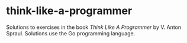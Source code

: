 # think-like-a-programmer
Solutions to exercises in the book *Think Like A Programmer* by V. Anton Spraul. Solutions use the Go programming language.
